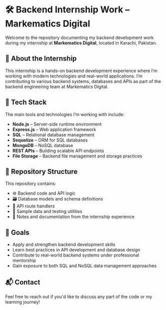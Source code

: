 # 🛠️ Backend Internship Work – Markematics Digital

Welcome to the repository documenting my backend development work during my internship at **Markematics Digital**, located in Karachi, Pakistan.

## 📍 About the Internship

This internship is a hands-on backend development experience where I’m working with modern technologies and real-world applications. I’m contributing to various backend systems, databases and APIs as part of the backend engineering team at Markematics Digital.

## 🧰 Tech Stack

The main tools and technologies I’m working with include:

- **Node.js** – Server-side runtime environment  
- **Express.js** – Web application framework  
- **SQL** – Relational database management  
- **Sequelize** – ORM for SQL databases  
- **MongoDB** – NoSQL database  
- **REST APIs** – Building scalable API endpoints  
- **File Storage** – Backend file management and storage practices  

## 📁 Repository Structure

This repository contains:

- ⚙️ Backend code and API logic  
- 🗃️ Database models and schema definitions  
- 📡 API route handlers  
- 🧪 Sample data and testing utilities  
- 📓 Notes and documentation from the internship experience  

## 🎯 Goals

- Apply and strengthen backend development skills  
- Learn best practices in API development and database design  
- Contribute to real-world backend systems under professional mentorship  
- Gain exposure to both SQL and NoSQL data management approaches  

## 📬 Contact

Feel free to reach out if you'd like to discuss any part of the code or my learning journey!
